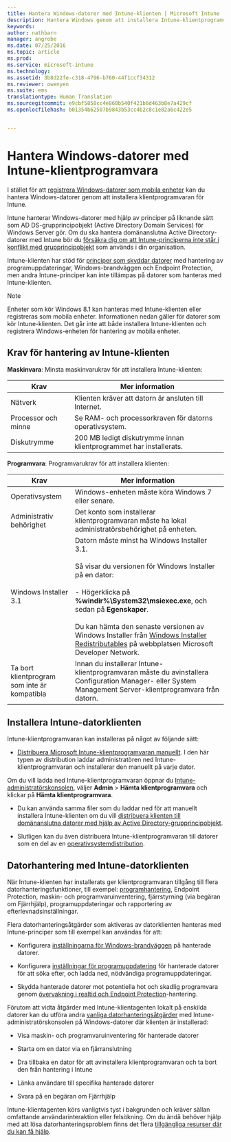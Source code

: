 ```yaml
---
title: Hantera Windows-datorer med Intune-klienten | Microsoft Intune
description: Hantera Windows genom att installera Intune-klientprogramvaran.
keywords: 
author: nathbarn
manager: angrobe
ms.date: 07/25/2016
ms.topic: article
ms.prod: 
ms.service: microsoft-intune
ms.technology: 
ms.assetid: 3b8d22fe-c318-4796-b760-44f1ccf34312
ms.reviewer: owenyen
ms.suite: ems
translationtype: Human Translation
ms.sourcegitcommit: e9cbf5858cc4e860b540f421b6d463b8e7a429cf
ms.openlocfilehash: b01354b62507b9843b53cc4b2c8c1e82a6c422e5


---
```


# Hantera Windows-datorer med Intune-klientprogramvara
I stället för att [registrera Windows-datorer som mobila enheter](set-up-windows-device-management-with-microsoft-intune.md) kan du hantera Windows-datorer genom att installera klientprogramvaran för Intune.

Intune hanterar Windows-datorer med hjälp av principer på liknande sätt som AD DS-grupprincipobjekt (Active Directory Domain Services) för Windows Server gör. Om du ska hantera domänanslutna Active Directory-datorer med Intune bör du [försäkra dig om att Intune-principerna inte står i konflikt med grupprincipobjekt](resolve-gpo-and-microsoft-intune-policy-conflicts.md) som används i din organisation.

Intune-klienten har stöd för [principer som skyddar datorer](policies-to-protect-windows-pcs-in-microsoft-intune.md) med hantering av programuppdateringar, Windows-brandväggen och Endpoint Protection, men andra Intune-principer kan inte tillämpas på datorer som hanteras med Intune-klienten.

> [!NOTE]
> Enheter som kör Windows 8.1 kan hanteras med Intune-klienten eller registreras som mobila enheter. Informationen nedan gäller för datorer som kör Intune-klienten. Det går inte att både installera Intune-klienten och registrera Windows-enheten för hantering av mobila enheter.

## Krav för hantering av Intune-klienten

**Maskinvara**: Minsta maskinvarukrav för att installera Intune-klienten:

|Krav|Mer information|
|---------------|--------------------|
|Nätverk|Klienten kräver att datorn är ansluten till Internet.|
|Processor och minne|Se RAM- och processorkraven för datorns operativsystem.|
|Diskutrymme|200 MB ledigt diskutrymme innan klientprogrammet har installerats.|

**Programvara**: Programvarukrav för att installera klienten:

|Krav|Mer information|
|---------------|--------------------|
|Operativsystem | Windows-enheten måste köra Windows 7 eller senare. |
|Administrativ behörighet|Det konto som installerar klientprogramvaran måste ha lokal administratörsbehörighet på enheten.|
|Windows Installer 3.1|Datorn måste minst ha Windows Installer 3.1.<br /><br />Så visar du versionen för Windows Installer på en dator:<br /><br />-   Högerklicka på **%windir%\System32\msiexec.exe**, och sedan på **Egenskaper**.<br /><br />Du kan hämta den senaste versionen av Windows Installer från [Windows Installer Redistributables](http://go.microsoft.com/fwlink/?LinkID=234258) på webbplatsen Microsoft Developer Network.|
|Ta bort klientprogram som inte är kompatibla|Innan du installerar Intune-klientprogramvaran måste du avinstallera Configuration Manager- eller System Management Server-klientprogramvara från datorn.|

## Installera Intune-datorklienten
Intune-klientprogramvaran kan installeras på något av följande sätt:

-   [Distribuera Microsoft Intune-klientprogramvaran manuellt](install-the-windows-pc-client-with-microsoft-intune.md#to-manually-deploy-the-client-software). I den här typen av distribution laddar administratören ned Intune-klientprogramvaran och installerar den manuellt på varje dator.

  Om du vill ladda ned Intune-klientprogramvaran öppnar du [Intune-administratörskonsolen](https://manage.microsoft.com), väljer **Admin** > **Hämta klientprogramvara** och klickar på **Hämta klientprogramvara**.

-   Du kan använda samma filer som du laddar ned för att manuellt installera Intune-klienten om du vill [distribuera klienten till domänanslutna datorer med hjälp av Active Directory-grupprincipobjekt](install-the-windows-pc-client-with-microsoft-intune.md#to-automatically-deploy-the-client-software-by-using-group-policy).

-   Slutligen kan du även distribuera Intune-klientprogramvaran till datorer som en del av en [operativsystemdistribution](install-the-windows-pc-client-with-microsoft-intune.md#install-the-microsoft-intune-client-software-as-part-of-an-image).

## Datorhantering med Intune-datorklienten
När Intune-klienten har installerats ger klientprogramvaran tillgång till flera datorhanteringsfunktioner, till exempel: [programhantering](deploy-apps-in-microsoft-intune.md), Endpoint Protection, maskin- och programvaruinventering, fjärrstyrning (via begäran om Fjärrhjälp), programuppdateringar och rapportering av efterlevnadsinställningar.

Flera datorhanteringsåtgärder som aktiveras av datorklienten hanteras med Intune-principer som till exempel kan användas för att:

-   Konfigurera [inställningarna för Windows-brandväggen](help-protect-windows-pcs-using-windows-firewall-policies-in-microsoft-intune.md) på hanterade datorer.

-   Konfigurera [inställningar för programuppdatering](keep-windows-pcs-up-to-date-with-software-updates-in-microsoft-intune.md) för hanterade datorer för att söka efter, och ladda ned, nödvändiga programuppdateringar.

-   Skydda hanterade datorer mot potentiella hot och skadlig programvara genom [övervakning i realtid och Endpoint Protection](help-secure-windows-pcs-with-endpoint-protection-for-microsoft-intune.md)-hantering.

Förutom att vidta åtgärder med Intune-klientagenten lokalt på enskilda datorer kan du utföra andra [vanliga datorhanteringsåtgärder](common-windows-pc-management-tasks-with-the-microsoft-intune-computer-client.md) med Intune-administratörskonsolen på Windows-datorer där klienten är installerad:

-   Visa maskin- och programvaruinventering för hanterade datorer

-   Starta om en dator via en fjärranslutning

-   Dra tillbaka en dator för att avinstallera klientprogramvaran och ta bort den från hantering i Intune

-   Länka användare till specifika hanterade datorer

-   Svara på en begäran om Fjärrhjälp

Intune-klientagenten körs vanligtvis tyst i bakgrunden och kräver sällan omfattande användarinteraktion eller felsökning. Om du ändå behöver hjälp med att lösa datorhanteringsproblem finns det flera [tillgängliga resurser där du kan få hjälp](/intune/troubleshoot/troubleshoot-client-setup-in-microsoft-intune).



<!--HONumber=Jul16_HO4-->


